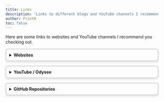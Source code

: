 ```yaml
---
title: Links
description: 'Links to different blogs and YouTube channels I recommend you checking out.'
author: PrintN
toc: false
---
```


Here are some links to websites and YouTube channels I recommend you checking out.

<style>
    details {
        border: 2px solid #ccc;
        border-radius: 8px;
        padding: 10px;
        margin-bottom: 15px;
        box-shadow: 0 4px 6px rgba(0, 0, 0, 0.1);
        transition: transform 0.2s, box-shadow 0.2s;
    }

    summary {
        font-weight: bold;
        cursor: pointer;
    }
</style>

<details>
    <summary>Websites</summary>
    <a href="http://blog.nowherejezfoltodf4jiyl6r56jnzintap5vyjlia7fkirfsnfizflqd.onion/" target="_blank">The Nihilism Blog</a>
    <br>
    <a href="http://benzosbbvk7gu6taxbjpcpsi3u3dgg3wb3ewwr4jx7tholioxmnwagyd.onion/DNBible/" target="_blank">DNM Bible</a>
</details>

<details>
    <summary>YouTube / Odysee</summary>
    Mental Outlaw (<a href="https://odysee.com/@AlphaNerd:8" target="_blank">Odysee</a>, <a href="https://www.youtube.com/@MentalOutlaw" target="_blank">YouTube</a>)
    <br>
    Luke Smith (<a href="https://odysee.com/@Luke:7" target="_blank">Odysee</a>, <a href="https://www.youtube.com/@LukeSmithxyz" target="_blank">YouTube</a>)
    <br>
    Horses (<a href="https://www.youtube.com/@HorsesOnYT" target="_blank">YouTube</a>)
    <br>
    Eric Murphy (<a href="https://odysee.com/@ericnmurphy:9" target="_blank">Odysee</a>, <a href="https://www.youtube.com/@EricMurphyxyz" target="_blank">YouTube</a>)
</details>

<details>
    <summary>GitHub Repositories</summary>
    <a href="https://github.com/mendel5/alternative-front-ends" target="_blank">Alternative Frontends</a>
</details>